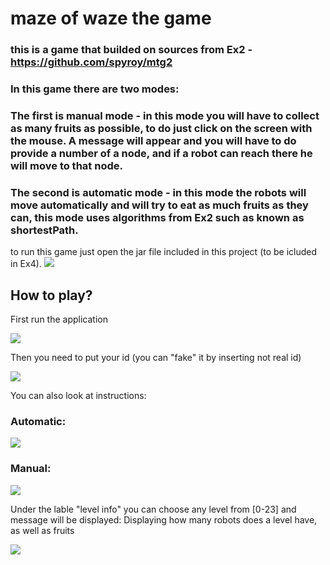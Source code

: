 # maze of waze the game
### this is a game that builded on sources from Ex2 - https://github.com/spyroy/mtg2
### In this game there are two modes:
### The first is manual mode - in this mode you will have to collect as many fruits as possible, to do just click on the screen with the mouse. A message will appear and you will have to do provide a number of a node, and if a robot can reach there he will move to that node.
### The second is automatic mode - in this mode the robots will move automatically and will try to eat as much fruits as they can, this mode uses algorithms from Ex2 such as known as shortestPath.
to run this game just open the jar file included in this project (to be icluded in Ex4).
![](https://github.com/spyroy/mtg3/blob/master/Ex3/data/class.png)


## How to play?
First run the application

![](https://github.com/spyroy/mtg3/blob/master/Ex3/data/Loginpage.JPG)

Then you need to put your id (you can "fake" it by inserting not real id)


![](https://github.com/spyroy/mtg3/blob/master/Ex3/data/ID.JPG)

You can also look at instructions:
### Automatic:


![](https://github.com/spyroy/mtg3/blob/master/Ex3/data/information_automatic.JPG)

### Manual:


![](https://github.com/spyroy/mtg3/blob/master/Ex3/data/information_manual.JPG)

Under the lable "level info" you can choose any level from [0-23] and message will be displayed:
Displaying how many robots does a level have, as well as fruits



![](https://github.com/spyroy/mtg3/blob/master/Ex3/data/level_info_example.JPG)
